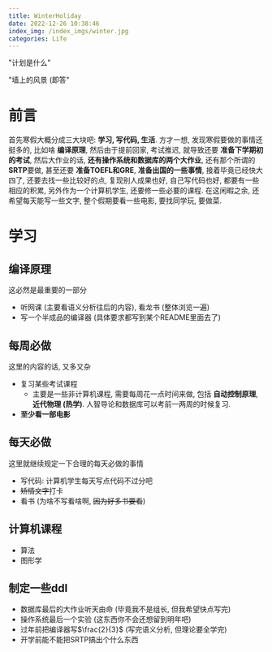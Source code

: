 ```yaml
---
title: WinterHoliday
date: 2022-12-26 10:38:46
index_img: /index_imgs/winter.jpg
categories: Life
---
```


"计划是什么"

"墙上的风景 (即答"

<!--more-->

# 前言

首先寒假大概分成三大块吧: **学习, 写代码, 生活**. 方才一想, 发现寒假要做的事情还挺多的, 比如啥 **编译原理**, 然后由于提前回家, 考试推迟, 就导致还要 **准备下学期初的考试**, 然后大作业的话, **还有操作系统和数据库的两个大作业**, 还有那个所谓的**SRTP**要做, 甚至还要 **准备TOEFL和GRE**, **准备出国的一些事情**, 接着毕竟已经快大四了, 还要去找一些比较好的点, 复现别人成果也好, 自己写代码也好, 都要有一些相应的积累, 另外作为一个计算机学生, 还要修一些必要的课程. 在这闲暇之余, 还希望每天能写一些文字, 整个假期要看一些电影, 要找同学玩, 要做菜.

# 学习

## 编译原理

这必然是最重要的一部分

- 听网课 (主要看语义分析往后的内容), 看龙书 (整体浏览一遍)
- 写一个半成品的编译器 (具体要求都写到某个README里面去了)

## 每周必做

这里的内容的话, 又多又杂

- 复习某些考试课程
  - 主要是一些非计算机课程, 需要每周花一点时间来做, 包括 **自动控制原理**, **近代物理 (热学)**. 人智导论和数据库可以考前一两周的时候复习.
- **至少看一部电影**

## 每天必做

这里就继续规定一下合理的每天必做的事情

- 写代码: 计算机学生每天写点代码不过分吧
- ~~矫情文字~~打卡
- 看书 (为啥不写看啥啊, ~~因为好多书要看~~)

## 计算机课程

- 算法
- 图形学

## 制定一些ddl

- 数据库最后的大作业听天由命 (毕竟我不是组长, 但我希望快点写完)
- 操作系统最后一个实验 (这东西你不会还想留到明年吧)
- 过年前把编译器写$\frac{2}{3}$ (写完语义分析, 但理论要全学完)
- 开学前能不能把SRTP搞出个什么东西